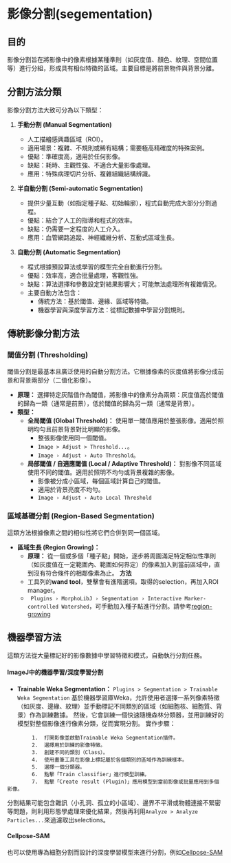# 影像分割(segementation)

## 目的
影像分割旨在將影像中的像素根據某種準則（如灰度值、顏色、紋理、空間位置等）進行分組，形成具有相似特徵的區域。主要目標是將前景物件與背景分離。

## 分割方法分類
影像分割方法大致可分為以下類型：

1.  **手動分割 (Manual Segmentation)**
    -   人工描繪感興趣區域（ROI）。
    -   適用場景：複雜、不規則或稀有結構；需要極高精確度的特殊案例。
    -   優點：準確度高，適用於任何影像。
    -   缺點：耗時、主觀性強、不適合大量影像處理。
    -   應用：特殊病理切片分析、複雜組織結構辨識。

2.  **半自動分割 (Semi-automatic Segmentation)**
    -   提供少量互動（如指定種子點、初始輪廓），程式自動完成大部分分割過程。
    -   優點：結合了人工的指導和程式的效率。
    -   缺點：仍需要一定程度的人工介入。
    -   應用：血管網路追蹤、神經纖維分析、互動式區域生長。

3.  **自動分割 (Automatic Segmentation)**
    -   程式根據預設算法或學習的模型完全自動進行分割。
    -   優點：效率高，適合批量處理，客觀性強。
    -   缺點：算法選擇和參數設定對結果影響大；可能無法處理所有複雜情況。
    -   主要自動方法包含：
        -   傳統方法：基於閾值、邊緣、區域等特徵。
        -   機器學習與深度學習方法：從標記數據中學習分割規則。


## 傳統影像分割方法

### 閾值分割 (Thresholding)
閾值分割是最基本且廣泛使用的自動分割方法。它根據像素的灰度值將影像分成前景和背景兩部分（二值化影像）。

-   **原理：** 選擇特定灰階值作為閾值，將影像中的像素分為兩類：灰度值高於閾值的歸為一類（通常是前景），低於閾值的歸為另一類（通常是背景）。
-   **類型：**
    -   **全局閾值 (Global Threshold)：** 使用單一閾值應用於整張影像。適用於照明均勻且前景背景對比明顯的影像。
        *   整張影像使用同一個閾值。
        *   `Image > Adjust > Threshold...`。
        *   `Image › Adjust › Auto Threshold`。
    -   **局部閾值 / 自適應閾值 (Local / Adaptive Threshold)：** 對影像不同區域使用不同的閾值。適用於照明不均勻或背景複雜的影像。
        *   影像被分成小區域，每個區域計算自己的閾值。
        *   適用於背景亮度不均勻。
        *   `Image › Adjust › Auto Local Threshold`    

### 區域基礎分割 (Region-Based Segmentation)
這類方法根據像素之間的相似性將它們合併到同一個區域。

-   **區域生長 (Region Growing)：**
    -   **原理：** 從一個或多個「種子點」開始，逐步將周圍滿足特定相似性準則（如灰度值在一定範圍內、範圍如何界定）的像素加入到當前區域中，直到沒有符合條件的相鄰像素為止。
    **方法**
    -   工具列的**wand tool**，雙擊會有進階選項。取得的selection，再加入ROI manager。
    -   ` Plugins › MorphoLibJ › Segmentation › Interactive Marker-controlled Watershed`，可手動加入種子點進行分割。請參考[region-growing](region-growing.md)



## 機器學習方法

這類方法從大量標記好的影像數據中學習特徵和模式，自動執行分割任務。

#### ImageJ中的機器學習/深度學習分割

-   **Trainable Weka Segmentation：**
      `Plugins > Segmentation > Trainable Weka Segmentation`
      基於機器學習庫Weka，允許使用者選擇一系列像素特徵（如灰度、邊緣、紋理）並手動標記不同類別的區域（如細胞核、細胞質、背景）作為訓練數據。
      然後，它會訓練一個快速隨機森林分類器，並用訓練好的模型對整個影像進行像素分類，從而實現分割。
      實作步驟：  
```      
        1.  打開影像並啟動Trainable Weka Segmentation插件。
        2.  選擇用於訓練的影像特徵。
        3.  創建不同的類別（Class）。
        4.  使用畫筆工具在影像上標記屬於各個類別的區域作為訓練樣本。
        5.  選擇一個分類器。
        6.  點擊「Train classifier」進行模型訓練。
        7.  點擊「Create result (Plugin)」應用模型到當前影像或批量應用到多個影像。
```

分割結果可能包含雜訊（小孔洞、孤立的小區域）、邊界不平滑或物體連接不緊密等問題，則利用形態學處理來優化結果，然後再利用`Analyze > Analyze Particles...`來過濾取出selections。

#### Cellpose-SAM 
也可以使用專為細胞分割而設計的深度學習模型來進行分割，例如[Cellpose-SAM ](cellpose-sam.md)
